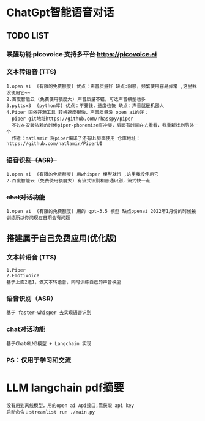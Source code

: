 # ChatGpt智能语音对话

## TODO LIST
### ~~唤醒功能 picovoice 支持多平台 https://picovoice.ai~~
### ~~文本转语音 (TTS)~~
    1.open ai  (有限的免费额度) 优点：声音质量好 缺点:限额，频繁使用容易异常 ,这里我没使用它~~
    2.百度智能云 (免费使用额度大) 声音质量不错，可选声音模型也多 
    3.pyttsx3  (python库) 优点：不要钱，速度也快 缺点：声音就是机器人
    4.Piper 国外开源工具 转换速度很快，声音质量没 open ai的好；
      piper git地址https://github.com/rhasspy/piper 
      不过在安装依赖的时候piper-phonemize有冲突，后面有时间在去看看，我重新找到另外一个
      作者：natlamir 将piper编译了还有Ui界面使用 仓库地址：https://github.com/natlamir/PiperUI
### ~~语音识别（ASR）~~
    1.open ai  (有限的免费额度) 用whisper 模型就行 ,这里我没使用它
    2.百度智能云 (免费使用额度大) 有流式识别和普通识别，流式快一点
### ~~chat对话功能~~
    1.open ai  (有限的免费额度) 用的 gpt-3.5 模型 缺点openai 2022年1月份的时候被训练所以你问现在日期会有问题

## 搭建属于自己免费应用(优化版)
### 文本转语音 (TTS)
    1.Piper
    2.EmotiVoice 
    基于上面2选1，做文本转语音，同时训练自己的声音模型
### 语音识别（ASR）
    基于 faster-whisper 去实现语音识别
### chat对话功能
    基于ChatGLM3模型 + Langchain 实现

### PS：仅用于学习和交流

# LLM langchain pdf摘要
    没有用到离线模型，用的open ai Api接口,需获取 api key
    启动命令：streamlist run ./main.py